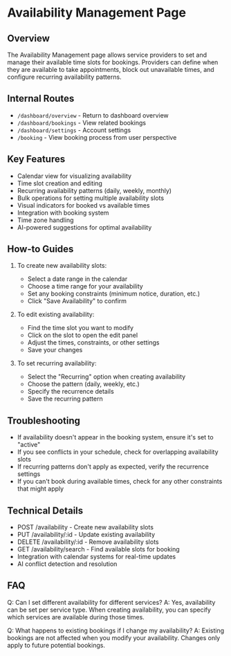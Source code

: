 # Availability Management Page

## Overview
The Availability Management page allows service providers to set and manage their available time slots for bookings. Providers can define when they are available to take appointments, block out unavailable times, and configure recurring availability patterns.

## Internal Routes
- `/dashboard/overview` - Return to dashboard overview
- `/dashboard/bookings` - View related bookings
- `/dashboard/settings` - Account settings
- `/booking` - View booking process from user perspective

## Key Features
- Calendar view for visualizing availability
- Time slot creation and editing
- Recurring availability patterns (daily, weekly, monthly)
- Bulk operations for setting multiple availability slots
- Visual indicators for booked vs available times
- Integration with booking system
- Time zone handling
- AI-powered suggestions for optimal availability

## How-to Guides
1. To create new availability slots:
   - Select a date range in the calendar
   - Choose a time range for your availability
   - Set any booking constraints (minimum notice, duration, etc.)
   - Click "Save Availability" to confirm

2. To edit existing availability:
   - Find the time slot you want to modify
   - Click on the slot to open the edit panel
   - Adjust the times, constraints, or other settings
   - Save your changes

3. To set recurring availability:
   - Select the "Recurring" option when creating availability
   - Choose the pattern (daily, weekly, etc.)
   - Specify the recurrence details
   - Save the recurring pattern

## Troubleshooting
- If availability doesn't appear in the booking system, ensure it's set to "active"
- If you see conflicts in your schedule, check for overlapping availability slots
- If recurring patterns don't apply as expected, verify the recurrence settings
- If you can't book during available times, check for any other constraints that might apply

## Technical Details
- POST /availability - Create new availability slots
- PUT /availability/:id - Update existing availability
- DELETE /availability/:id - Remove availability slots
- GET /availability/search - Find available slots for booking
- Integration with calendar systems for real-time updates
- AI conflict detection and resolution

## FAQ
Q: Can I set different availability for different services?
A: Yes, availability can be set per service type. When creating availability, you can specify which services are available during those times.

Q: What happens to existing bookings if I change my availability?
A: Existing bookings are not affected when you modify your availability. Changes only apply to future potential bookings.